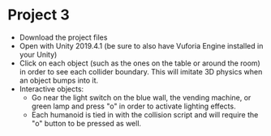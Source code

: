 # Project 3
- Download the project files
- Open with Unity 2019.4.1 (be sure to also have Vuforia Engine installed in your Unity)
- Click on each object (such as the ones on the table or around the room) in order to see each collider boundary. This will imitate 3D physics when an object bumps into it.
- Interactive objects:
  - Go near the light switch on the blue wall, the vending machine, or green lamp and press "o" in order to activate lighting effects.
  - Each humanoid is tied in with the collision script and will require the "o" button to be pressed as well.
